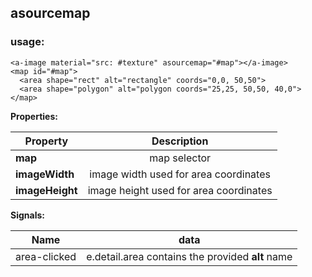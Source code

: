 ## asourcemap 

### usage:

```
<a-image material="src: #texture" asourcemap="#map"></a-image>
<map id="#map">
  <area shape="rect" alt="rectangle" coords="0,0, 50,50">
  <area shape="polygon" alt="polygon coords="25,25, 50,50, 40,0">
</map>
```

**Properties:** 

| **Property**        | **Description**   | 
| -------------       |:-------------:|
| **map**             | map selector  |
| **imageWidth**      | image width used for area coordinates      |
| **imageHeight**     | image height used for area coordinates     |


**Signals:**

| **Name**      | **data**                                         |
| ------------- |:-----------------:|
| area-clicked | e.detail.area contains the provided **alt** name |
